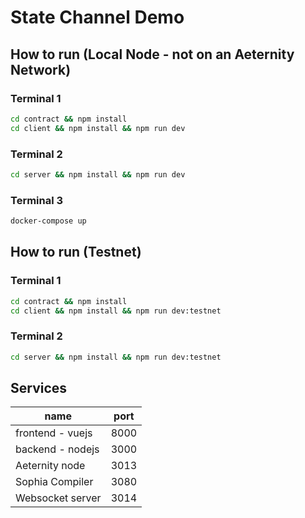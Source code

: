 # State Channel Demo

## How to run (Local Node - not on an Aeternity Network)
### Terminal 1
```bash
cd contract && npm install
cd client && npm install && npm run dev
```  

### Terminal 2
```bash
cd server && npm install && npm run dev
```

### Terminal 3
```bash
docker-compose up
```

## How to run (Testnet)
### Terminal 1
```bash
cd contract && npm install
cd client && npm install && npm run dev:testnet
```  

### Terminal 2
```bash
cd server && npm install && npm run dev:testnet
```

## Services

| name             | port |
| ---------------- | ---- |
| frontend - vuejs | 8000 |
| backend - nodejs | 3000 |
| Aeternity node   | 3013 |
| Sophia Compiler  | 3080 |
| Websocket server | 3014 |
